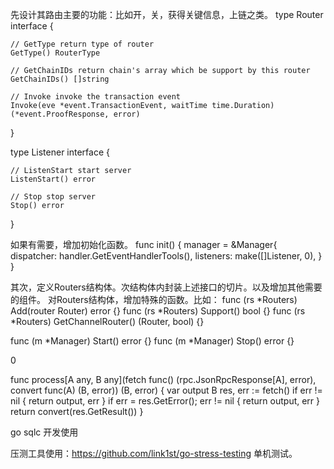 <!-- 模块设计思路。 -->
<!-- 对小模块设计，比如router -->
先设计其路由主要的功能：比如开，关，获得关键信息，上链之类。
type Router interface {

	// GetType return type of router
	GetType() RouterType

	// GetChainIDs return chain's array which be support by this router
	GetChainIDs() []string

	// Invoke invoke the transaction event
	Invoke(eve *event.TransactionEvent, waitTime time.Duration) (*event.ProofResponse, error)
}

type Listener interface {

	// ListenStart start server
	ListenStart() error

	// Stop stop server
	Stop() error
}

如果有需要，增加初始化函数。
func init() {
	manager = &Manager{
		dispatcher: handler.GetEventHandlerTools(),
		listeners:  make([]Listener, 0),
	}
}


其次，定义Routers结构体。次结构体内封装上述接口的切片。以及增加其他需要的组件。
对Routers结构体，增加特殊的函数。比如：
func (rs *Routers) Add(router Router) error {}
func (rs *Routers) Support() bool {}
func (rs *Routers) GetChannelRouter() (Router, bool) {}


func (m *Manager) Start() error {}
func (m *Manager) Stop() error {}


<!-- 相同类型函数的调用：
设计通用的过程 -->0

<!-- 这个process函数调用的过程，先执行fetch函数，如果fetch函数没有问题，返回fetch函数返回值res的结果， -->
func process[A any, B any](fetch func() (rpc.JsonRpcResponse[A], error), convert func(A) (B, error)) (B, error) {
	<!-- 将B格式化为output -->
	var output B
	res, err := fetch()
	if err != nil {
		return output, err
	}
	if err = res.GetError(); err != nil {
		return output, err
	}
	return convert(res.GetResult())
}






go  sqlc 开发使用





压测工具使用：https://github.com/link1st/go-stress-testing
单机测试。

